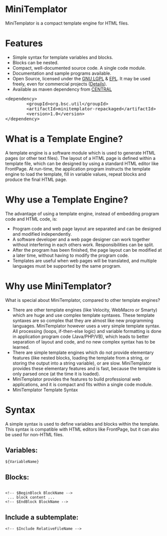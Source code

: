 # MiniTemplator

MiniTemplator is a compact template engine for HTML files.

# Features

* Simple syntax for template variables and blocks.
* Blocks can be nested.
* Compact, well-documented source code. A single code module.
* Documentation and sample programs available.
* Open Source, licensed under the <a href="http://www.gnu.org/licenses/lgpl.html">GNU LGPL</a> & <a href="http://www.eclipse.org/legal">EPL</a>. It may be used freely, even for commercial projects (<a href="http://en.wikipedia.org/wiki/LGPL">Details</a>).
* Available as maven dependency from <a href="http://search.maven.org/#artifactdetails%7Corg.bsc.util%7Cminitemplator-repackaged%7C1.0%7Cmaven-plugin">CENTRAL</a>
<pre>
&lt;dependency>
        &lt;groupId>org.bsc.util&lt;/groupId>
        &lt;artifactId>minitemplator-repackaged&lt;/artifactId>
        &lt;version>1.0&lt;/version>
&lt;/dependency>
</pre>

# What is a Template Engine?

A template engine is a software module which is used to generate HTML pages (or other text files). The layout of a HTML page is defined within a template file, which can be designed by using a standard HTML editor like FrontPage. At run-time, the application program instructs the template engine to load the template, fill in variable values, repeat blocks and produce the final HTML page.

# Why use a Template Engine?

The advantage of using a template engine, instead of embedding program code and HTML code, is:

* Program code and web page layout are separated and can be designed and modified independently.
* A software developer and a web page designer can work together without interfering in each others work. Responsibilities can be split.
* After the program has been finished, the page layout can be modified at a later time, without having to modify the program code.
* Templates are useful when web pages will be translated, and multiple languages must be supported by the same program.

# Why use MiniTemplator?

What is special about MiniTemplator, compared to other template engines?

* There are other template engines (like Velocity, WebMacro or Smarty) which are huge and use complex template syntaxes. These template syntaxes are so complex that they are almost like new programming languages. MiniTemplator however uses a very simple template syntax. All processing (loops, if-then-else logic) and variable formatting is done in application program code (Java/PHP/VB), which leads to better separation of layout and code, and no new complex syntax has to be learned.
* There are simple template engines which do not provide elementary features (like nested blocks, loading the template from a string, or storing the output into a string variable), or are slow. MiniTemplator provides these elementary features and is fast, because the template is only parsed once (at the time it is loaded).
* MiniTemplator provides the features to build professional web applications, and it is compact and fits within a single code module.
* MiniTemplator Template Syntax

# Syntax

A simple syntax is used to define variables and blocks within the template. This syntax is compatible with HTML editors like FrontPage, but it can also be used for non-HTML files.

## Variables:
<pre><code>${VariableName}</code></pre>

## Blocks:
<pre><code>
&lt;!-- $BeginBlock BlockName --&gt;
 ... block content ...
&lt;!-- $EndBlock BlockName --&gt;
</code></pre>

## Include a subtemplate:
<pre><code>&lt;!-- $Include RelativeFileName --&gt;</code></pre>
